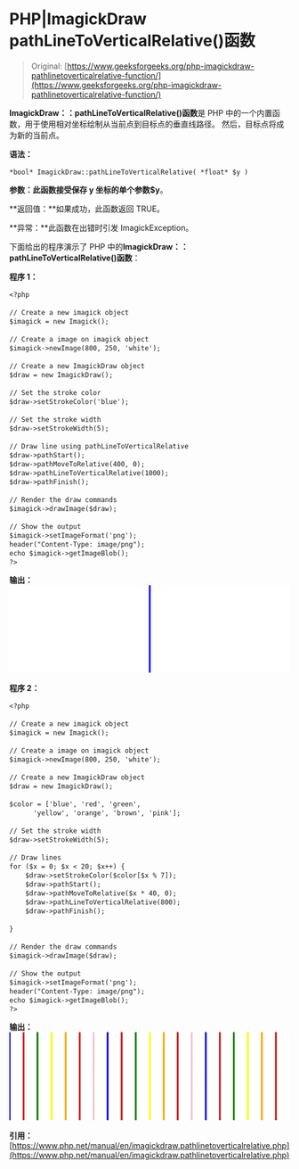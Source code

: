 # PHP|ImagickDraw pathLineToVerticalRelative()函数

> Original: [https://www.geeksforgeeks.org/php-imagickdraw-pathlinetoverticalrelative-function/](https://www.geeksforgeeks.org/php-imagickdraw-pathlinetoverticalrelative-function/)

**ImagickDraw：：pathLineToVerticalRelative()函数**是 PHP 中的一个内置函数，用于使用相对坐标绘制从当前点到目标点的垂直线路径。 然后，目标点将成为新的当前点。

**语法：**

```
*bool* ImagickDraw::pathLineToVerticalRelative( *float* $y )
```

**参数：**此函数接受保存 y 坐标的单个参数**$y**。

**返回值：**如果成功，此函数返回 TRUE。

**异常：**此函数在出错时引发 ImagickException。

下面给出的程序演示了 PHP 中的**ImagickDraw：：pathLineToVerticalRelative()函数**：

**程序 1：**

```
<?php

// Create a new imagick object
$imagick = new Imagick();

// Create a image on imagick object
$imagick->newImage(800, 250, 'white');

// Create a new ImagickDraw object
$draw = new ImagickDraw();

// Set the stroke color
$draw->setStrokeColor('blue');

// Set the stroke width
$draw->setStrokeWidth(5);

// Draw line using pathLineToVerticalRelative
$draw->pathStart();
$draw->pathMoveToRelative(400, 0);
$draw->pathLineToVerticalRelative(1000);
$draw->pathFinish();

// Render the draw commands
$imagick->drawImage($draw);

// Show the output
$imagick->setImageFormat('png');
header("Content-Type: image/png");
echo $imagick->getImageBlob();
?>
```

**输出：**
![](img/9bbbc8ce0306f6a1ed26ee082121a1a1.png)

**程序 2：**

```
<?php

// Create a new imagick object
$imagick = new Imagick();

// Create a image on imagick object
$imagick->newImage(800, 250, 'white');

// Create a new ImagickDraw object
$draw = new ImagickDraw();

$color = ['blue', 'red', 'green',
      'yellow', 'orange', 'brown', 'pink'];

// Set the stroke width
$draw->setStrokeWidth(5);

// Draw lines
for ($x = 0; $x < 20; $x++) {
    $draw->setStrokeColor($color[$x % 7]);
    $draw->pathStart();
    $draw->pathMoveToRelative($x * 40, 0);
    $draw->pathLineToVerticalRelative(800);
    $draw->pathFinish();

}

// Render the draw commands
$imagick->drawImage($draw);

// Show the output
$imagick->setImageFormat('png');
header("Content-Type: image/png");
echo $imagick->getImageBlob();
?>
```

**输出：**
![](img/7031226e3638329ee5b45b11cfa370e6.png)

**引用：**[https://www.php.net/manual/en/imagickdraw.pathlinetoverticalrelative.php](https://www.php.net/manual/en/imagickdraw.pathlinetoverticalrelative.php)